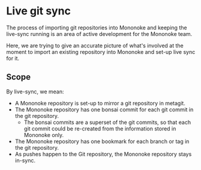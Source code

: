 # Live git sync

The process of importing git repositories into Mononoke and keeping the live-sync running is an area of active development for the Mononoke team.

Here, we are trying to give an accurate picture of what's involved at the moment to import an existing repository into Mononoke and set-up live sync for it.

## Scope

By live-sync, we mean:
* A Mononoke repository is set-up to mirror a git repository in metagit.
* The Mononoke repository has one bonsai commit for each git commit in the git repository.
    * The bonsai commits are a superset of the git commits, so that each git commit could be re-created from the information stored in Mononoke only.
* The Mononoke repository has one bookmark for each branch or tag in the git repository.
* As pushes happen to the Git repository, the Mononoke repository stays in-sync.
